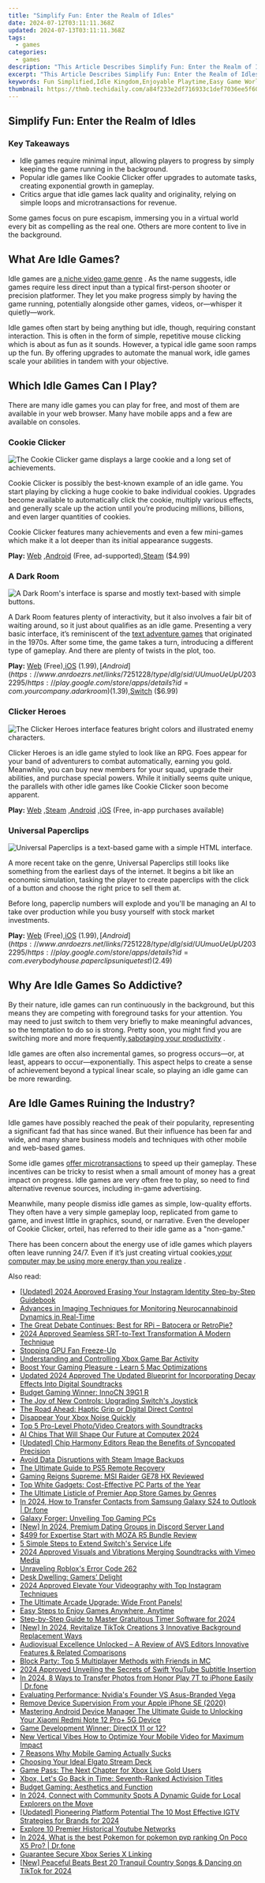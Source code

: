 ```yaml
---
title: "Simplify Fun: Enter the Realm of Idles"
date: 2024-07-12T03:11:11.368Z
updated: 2024-07-13T03:11:11.368Z
tags:
  - games
categories:
  - games
description: "This Article Describes Simplify Fun: Enter the Realm of Idles"
excerpt: "This Article Describes Simplify Fun: Enter the Realm of Idles"
keywords: Fun Simplified,Idle Kingdom,Enjoyable Playtime,Easy Game World,Simplified Adventures,Entertaining Realms,Joyful Escapades
thumbnail: https://thmb.techidaily.com/a84f233e2df716933c1def7036ee5f60e5a298fe75b79753bbc6bfd2f6d9a6e5.jpg
---
```


## Simplify Fun: Enter the Realm of Idles

### Key Takeaways

* Idle games require minimal input, allowing players to progress by simply keeping the game running in the background.
* Popular idle games like Cookie Clicker offer upgrades to automate tasks, creating exponential growth in gameplay.
* Critics argue that idle games lack quality and originality, relying on simple loops and microtransactions for revenue.

 Some games focus on pure escapism, immersing you in a virtual world every bit as compelling as the real one. Others are more content to live in the background.

## What Are Idle Games?

 Idle games are [a niche video game genre](https://www.makeuseof.com/tag/niche-video-game-genres-worth-playing/) . As the name suggests, idle games require less direct input than a typical first-person shooter or precision platformer. They let you make progress simply by having the game running, potentially alongside other games, videos, or—whisper it quietly—work.

 Idle games often start by being anything but idle, though, requiring constant interaction. This is often in the form of simple, repetitive mouse clicking which is about as fun as it sounds. However, a typical idle game soon ramps up the fun. By offering upgrades to automate the manual work, idle games scale your abilities in tandem with your objective.

## Which Idle Games Can I Play?

 There are many idle games you can play for free, and most of them are available in your web browser. Many have mobile apps and a few are available on consoles.

### Cookie Clicker
![The Cookie Clicker game displays a large cookie and a long set of achievements.](https://static1.makeuseofimages.com/wordpress/wp-content/uploads/2024/05/cookie-clicker.png)

 Cookie Clicker is possibly the best-known example of an idle game. You start playing by clicking a huge cookie to bake individual cookies. Upgrades become available to automatically click the cookie, multiply various effects, and generally scale up the action until you’re producing millions, billions, and even larger quantities of cookies.

 Cookie Clicker features many achievements and even a few mini-games which make it a lot deeper than its initial appearance suggests.

**Play:** [Web](https://orteil.dashnet.org/cookieclicker/) ,[Android](https://www.anrdoezrs.net/links/7251228/type/dlg/sid/UUmuoUeUpU2032295/https://play.google.com/store/apps/details?id=org.dashnet.cookieclicker) (Free, ad-supported),[Steam](https://store.steampowered.com/app/1454400/Cookie%5FClicker/) ($4.99)

### A Dark Room
![A Dark Room's interface is sparse and mostly text-based with simple buttons.](https://static1.makeuseofimages.com/wordpress/wp-content/uploads/2024/05/a-dark-room.png)

 A Dark Room features plenty of interactivity, but it also involves a fair bit of waiting around, so it just about qualifies as an idle game. Presenting a very basic interface, it’s reminiscent of the [text adventure games](https://www.makeuseof.com/tag/browser-text-based-games/) that originated in the 1970s. After some time, the game takes a turn, introducing a different type of gameplay. And there are plenty of twists in the plot, too.

**Play:** [Web](https://adarkroom.doublespeakgames.com/) (Free),[iOS](https://apps.apple.com/us/app/a-dark-room/id736683061) ($1.99),[Android](https://www.anrdoezrs.net/links/7251228/type/dlg/sid/UUmuoUeUpU2032295/https://play.google.com/store/apps/details?id=com.yourcompany.adarkroom) ($1.39),[Switch](https://www.nintendo.com/us/store/products/a-dark-room-switch/) ($6.99)

### Clicker Heroes
![The Clicker Heroes interface features bright colors and illustrated enemy characters.](https://static1.makeuseofimages.com/wordpress/wp-content/uploads/2024/05/clicker-heroes.png)

 Clicker Heroes is an idle game styled to look like an RPG. Foes appear for your band of adventurers to combat automatically, earning you gold. Meanwhile, you can buy new members for your squad, upgrade their abilities, and purchase special powers. While it initially seems quite unique, the parallels with other idle games like Cookie Clicker soon become apparent.

**Play:** [Web](https://clickerheroes.com/play.html) ,[Steam](https://store.steampowered.com/app/363970/Clicker%5FHeroes/) ,[Android](https://www.anrdoezrs.net/links/7251228/type/dlg/sid/UUmuoUeUpU2032295/https://play.google.com/store/apps/details?id=air.com.r2gamesusa.clickerheroes) ,[iOS](https://apps.apple.com/us/app/clicker-heroes-idle-slayer/id911107930) (Free, in-app purchases available)

### Universal Paperclips
![Universal Paperclips is a text-based game with a simple HTML interface.](https://static1.makeuseofimages.com/wordpress/wp-content/uploads/2024/05/universal-paperclips.png)

 A more recent take on the genre, Universal Paperclips still looks like something from the earliest days of the internet. It begins a bit like an economic simulation, tasking the player to create paperclips with the click of a button and choose the right price to sell them at.

 Before long, paperclip numbers will explode and you'll be managing an AI to take over production while you busy yourself with stock market investments.

**Play:** [Web](https://www.decisionproblem.com/paperclips/) (Free),[iOS](https://apps.apple.com/us/app/universal-paperclips/id1300634274) ($1.99),[Android](https://www.anrdoezrs.net/links/7251228/type/dlg/sid/UUmuoUeUpU2032295/https://play.google.com/store/apps/details?id=com.everybodyhouse.paperclipsuniquetest) ($2.49)

## Why Are Idle Games So Addictive?

 By their nature, idle games can run continuously in the background, but this means they are competing with foreground tasks for your attention. You may need to just switch to them very briefly to make meaningful advances, so the temptation to do so is strong. Pretty soon, you might find you are switching more and more frequently,[sabotaging your productivity](https://www.makeuseof.com/context-switching-sabotaging-productivity-what-you-can-do/) .

 Idle games are often also incremental games, so progress occurs—or, at least, appears to occur—exponentially. This aspect helps to create a sense of achievement beyond a typical linear scale, so playing an idle game can be more rewarding.

## Are Idle Games Ruining the Industry?

 Idle games have possibly reached the peak of their popularity, representing a significant fad that has since waned. But their influence has been far and wide, and many share business models and techniques with other mobile and web-based games.

 Some idle games [offer microtransactions](https://www.makeuseof.com/examples-of-gaming-microtransactions/) to speed up their gameplay. These incentives can be tricky to resist when a small amount of money has a great impact on progress. Idle games are very often free to play, so need to find alternative revenue sources, including in-game advertising.

 Meanwhile, many people dismiss idle games as simple, low-quality efforts. They often have a very simple gameplay loop, replicated from game to game, and invest little in graphics, sound, or narrative. Even the developer of Cookie Clicker, orteil, has referred to their idle game as a "non-game."

 There has been concern about the energy use of idle games which players often leave running 24/7\. Even if it’s just creating virtual cookies,[your computer may be using more energy than you realize](https://www.makeuseof.com/tag/much-energy-pc-use-8-ways-cut/) .


<ins class="adsbygoogle"
     style="display:block"
     data-ad-format="autorelaxed"
     data-ad-client="ca-pub-7571918770474297"
     data-ad-slot="1223367746"></ins>



<ins class="adsbygoogle"
     style="display:block"
     data-ad-client="ca-pub-7571918770474297"
     data-ad-slot="8358498916"
     data-ad-format="auto"
     data-full-width-responsive="true"></ins>



<span class="atpl-alsoreadstyle">Also read:</span>
<div><ul>
<li><a href="https://instagram-clips.techidaily.com/updated-2024-approved-erasing-your-instagram-identity-step-by-step-guidebook/"><u>[Updated] 2024 Approved  Erasing Your Instagram Identity  Step-by-Step Guidebook</u></a></li>
<li><a href="https://games-able.techidaily.com/advances-in-imaging-techniques-for-monitoring-neurocannabinoid-dynamics-in-real-time/"><u>Advances in Imaging Techniques for Monitoring Neurocannabinoid Dynamics in Real-Time</u></a></li>
<li><a href="https://games-able.techidaily.com/the-great-debate-continues-best-for-rpi-batocera-or-retropie/"><u>The Great Debate Continues: Best for RPi – Batocera or RetroPie?</u></a></li>
<li><a href="https://vp-tips.techidaily.com/2024-approved-seamless-srt-to-text-transformation-a-modern-technique/"><u>2024 Approved  Seamless SRT-to-Text Transformation  A Modern Technique</u></a></li>
<li><a href="https://network-issues.techidaily.com/stopping-gpu-fan-freeze-up/"><u>Stopping GPU Fan Freeze-Up</u></a></li>
<li><a href="https://games-able.techidaily.com/understanding-and-controlling-xbox-game-bar-activity/"><u>Understanding and Controlling Xbox Game Bar Activity</u></a></li>
<li><a href="https://games-able.techidaily.com/boost-your-gaming-pleasure-learn-5-mac-optimizations/"><u>Boost Your Gaming Pleasure - Learn 5 Mac Optimizations</u></a></li>
<li><a href="https://audio-editing.techidaily.com/updated-2024-approved-the-updated-blueprint-for-incorporating-decay-effects-into-digital-soundtracks/"><u>Updated 2024 Approved The Updated Blueprint for Incorporating Decay Effects Into Digital Soundtracks</u></a></li>
<li><a href="https://games-able.techidaily.com/budget-gaming-winner-innocn-39g1-r/"><u>Budget Gaming Winner: InnoCN 39G1 R</u></a></li>
<li><a href="https://games-able.techidaily.com/the-joy-of-new-controls-upgrading-switchs-joystick/"><u>The Joy of New Controls: Upgrading Switch's Joystick</u></a></li>
<li><a href="https://games-able.techidaily.com/the-road-ahead-haptic-grip-or-digital-direct-control/"><u>The Road Ahead: Haptic Grip or Digital Direct Control</u></a></li>
<li><a href="https://games-able.techidaily.com/disappear-your-xbox-noise-quickly/"><u>Disappear Your Xbox Noise Quickly</u></a></li>
<li><a href="https://extra-resources.techidaily.com/top-5-pro-level-photovideo-creators-with-soundtracks/"><u>Top 5 Pro-Level Photo/Video Creators with Soundtracks</u></a></li>
<li><a href="https://games-able.techidaily.com/ai-chips-that-will-shape-our-future-at-computex-2024/"><u>AI Chips That Will Shape Our Future at Computex 2024</u></a></li>
<li><a href="https://extra-information.techidaily.com/updated-chip-harmony-editors-reap-the-benefits-of-syncopated-precision/"><u>[Updated] Chip Harmony  Editors Reap the Benefits of Syncopated Precision</u></a></li>
<li><a href="https://games-able.techidaily.com/avoid-data-disruptions-with-steam-image-backups/"><u>Avoid Data Disruptions with Steam Image Backups</u></a></li>
<li><a href="https://games-able.techidaily.com/the-ultimate-guide-to-ps5-remote-recovery/"><u>The Ultimate Guide to PS5 Remote Recovery</u></a></li>
<li><a href="https://games-able.techidaily.com/gaming-reigns-supreme-msi-raider-ge78-hx-reviewed/"><u>Gaming Reigns Supreme: MSI Raider GE78 HX Reviewed</u></a></li>
<li><a href="https://games-able.techidaily.com/top-white-gadgets-cost-effective-pc-parts-of-the-year/"><u>Top White Gadgets: Cost-Effective PC Parts of the Year</u></a></li>
<li><a href="https://games-able.techidaily.com/the-ultimate-listicle-of-premier-app-store-games-by-genres/"><u>The Ultimate Listicle of Premier App Store Games by Genres</u></a></li>
<li><a href="https://android-transfer.techidaily.com/in-2024-how-to-transfer-contacts-from-samsung-galaxy-s24-to-outlook-drfone-by-drfone-transfer-from-android-transfer-from-android/"><u>In 2024, How to Transfer Contacts from Samsung Galaxy S24 to Outlook | Dr.fone</u></a></li>
<li><a href="https://games-able.techidaily.com/galaxy-forger-unveiling-top-gaming-pcs/"><u>Galaxy Forger: Unveiling Top Gaming PCs</u></a></li>
<li><a href="https://discord-videos.techidaily.com/new-in-2024-premium-dating-groups-in-discord-server-land/"><u>[New] In 2024, Premium Dating Groups in Discord Server Land</u></a></li>
<li><a href="https://games-able.techidaily.com/499-for-expertise-start-with-moza-r5-bundle-review/"><u>$499 for Expertise Start with MOZA R5 Bundle Review</u></a></li>
<li><a href="https://games-able.techidaily.com/5-simple-steps-to-extend-switchs-service-life/"><u>5 Simple Steps to Extend Switch's Service Life</u></a></li>
<li><a href="https://vimeo-videos.techidaily.com/2024-approved-visuals-and-vibrations-merging-soundtracks-with-vimeo-media/"><u>2024 Approved  Visuals and Vibrations  Merging Soundtracks with Vimeo Media</u></a></li>
<li><a href="https://games-able.techidaily.com/unraveling-robloxs-error-code-262/"><u>Unraveling Roblox's Error Code 262</u></a></li>
<li><a href="https://games-able.techidaily.com/desk-dwelling-gamers-delight/"><u>Desk Dwelling: Gamers’ Delight</u></a></li>
<li><a href="https://instagram-videos.techidaily.com/2024-approved-elevate-your-videography-with-top-instagram-techniques/"><u>2024 Approved  Elevate Your Videography with Top Instagram Techniques</u></a></li>
<li><a href="https://games-able.techidaily.com/1719168463782-the-ultimate-arcade-upgrade-wide-front-panels/"><u>The Ultimate Arcade Upgrade: Wide Front Panels!</u></a></li>
<li><a href="https://games-able.techidaily.com/easy-steps-to-enjoy-games-anywhere-anytime/"><u>Easy Steps to Enjoy Games Anywhere, Anytime</u></a></li>
<li><a href="https://extra-approaches.techidaily.com/step-by-step-guide-to-master-gratuitous-timer-software-for-2024/"><u>Step-by-Step Guide to Master Gratuitous Timer Software for 2024</u></a></li>
<li><a href="https://tiktok-videos.techidaily.com/new-in-2024-revitalize-tiktok-creations-3-innovative-background-replacement-ways/"><u>[New] In 2024, Revitalize TikTok Creations  3 Innovative Background Replacement Ways</u></a></li>
<li><a href="https://sound-tweaking.techidaily.com/audiovisual-excellence-unlocked-a-review-of-avs-editors-innovative-features-and-related-comparisons/"><u>Audiovisual Excellence Unlocked – A Review of AVS Editors Innovative Features & Related Comparisons</u></a></li>
<li><a href="https://games-able.techidaily.com/block-party-top-5-multiplayer-methods-with-friends-in-mc/"><u>Block Party: Top 5 Multiplayer Methods with Friends in MC</u></a></li>
<li><a href="https://youtube-web.techidaily.com/approved-unveiling-the-secrets-of-swift-youtube-subtitle-insertion/"><u>2024 Approved  Unveiling the Secrets of Swift YouTube Subtitle Insertion</u></a></li>
<li><a href="https://android-transfer.techidaily.com/in-2024-8-ways-to-transfer-photos-from-honor-play-7t-to-iphone-easily-drfone-by-drfone-transfer-from-android-transfer-from-android/"><u>In 2024, 8 Ways to Transfer Photos from Honor Play 7T to iPhone Easily | Dr.fone</u></a></li>
<li><a href="https://games-able.techidaily.com/evaluating-performance-nvidias-founder-vs-asus-branded-vega/"><u>Evaluating Performance: Nvidia's Founder VS Asus-Branded Vega</u></a></li>
<li><a href="https://ios-unlock.techidaily.com/remove-device-supervision-from-your-apple-iphone-se-2020-by-drfone-ios/"><u>Remove Device Supervision From your Apple iPhone SE (2020)</u></a></li>
<li><a href="https://unlock-android.techidaily.com/mastering-android-device-manager-the-ultimate-guide-to-unlocking-your-xiaomi-redmi-note-12-proplus-5g-device-by-drfone-android/"><u>Mastering Android Device Manager The Ultimate Guide to Unlocking Your Xiaomi Redmi Note 12 Pro+ 5G Device</u></a></li>
<li><a href="https://games-able.techidaily.com/game-development-winner-directx-11-or-12/"><u>Game Development Winner: DirectX 11 or 12?</u></a></li>
<li><a href="https://ai-video-apps.techidaily.com/new-vertical-vibes-how-to-optimize-your-mobile-video-for-maximum-impact/"><u>New Vertical Vibes How to Optimize Your Mobile Video for Maximum Impact</u></a></li>
<li><a href="https://games-able.techidaily.com/7-reasons-why-mobile-gaming-actually-sucks/"><u>7 Reasons Why Mobile Gaming Actually Sucks</u></a></li>
<li><a href="https://games-able.techidaily.com/choosing-your-ideal-elgato-stream-deck/"><u>Choosing Your Ideal Elgato Stream Deck</u></a></li>
<li><a href="https://games-able.techidaily.com/game-pass-the-next-chapter-for-xbox-live-gold-users/"><u>Game Pass: The Next Chapter for Xbox Live Gold Users</u></a></li>
<li><a href="https://games-able.techidaily.com/xbox-lets-go-back-in-time-seventh-ranked-activision-titles/"><u>Xbox, Let's Go Back in Time: Seventh-Ranked Activision Titles</u></a></li>
<li><a href="https://games-able.techidaily.com/budget-gaming-aesthetics-and-function/"><u>Budget Gaming: Aesthetics and Function</u></a></li>
<li><a href="https://extra-tips.techidaily.com/in-2024-connect-with-community-spots-a-dynamic-guide-for-local-explorers-on-the-move/"><u>In 2024, Connect with Community Spots  A Dynamic Guide for Local Explorers on the Move</u></a></li>
<li><a href="https://instagram-videos.techidaily.com/updated-pioneering-platform-potential-the-10-most-effective-igtv-strategies-for-brands-for-2024/"><u>[Updated] Pioneering Platform Potential  The 10 Most Effective IGTV Strategies for Brands for 2024</u></a></li>
<li><a href="https://youtube-clips.techidaily.com/explore-10-premier-historical-youtube-networks/"><u>Explore 10 Premier Historical Youtube Networks</u></a></li>
<li><a href="https://pokemon-go-android.techidaily.com/in-2024-what-is-the-best-pokemon-for-pokemon-pvp-ranking-on-poco-x5-pro-drfone-by-drfone-virtual-android/"><u>In 2024, What is the best Pokemon for pokemon pvp ranking On Poco X5 Pro? | Dr.fone</u></a></li>
<li><a href="https://games-able.techidaily.com/guarantee-secure-xbox-series-x-linking/"><u>Guarantee Secure Xbox Series X Linking</u></a></li>
<li><a href="https://tiktok-video-recordings.techidaily.com/new-peaceful-beats-best-20-tranquil-country-songs-and-dancing-on-tiktok-for-2024/"><u>[New] Peaceful Beats  Best 20 Tranquil Country Songs & Dancing on TikTok for 2024</u></a></li>
</ul></div>
